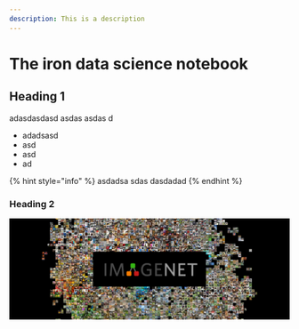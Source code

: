 ```yaml
---
description: This is a description
---
```


# The iron data science notebook

## Heading 1

adasdasdasd asdas asdas d

* adadsasd
* asd
* asd
* ad

{% hint style="info" %}
asdadsa sdas dasdadad
{% endhint %}

### Heading 2

![](.gitbook/assets/imagenet.jpg)

